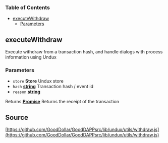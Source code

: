 <!-- Generated by documentation.js. Update this documentation by updating the source code. -->

### Table of Contents

-   [executeWithdraw][1]
    -   [Parameters][2]

## executeWithdraw

Execute withdraw from a transaction hash, and handle dialogs with process information using Undux

### Parameters

-   `store` **Store** Undux store
-   `hash` **[string][3]** Transaction hash / event id
-   `reason` **[string][3]** 

Returns **[Promise][4]** Returns the receipt of the transaction

[1]: #executewithdraw

[2]: #parameters

[3]: https://developer.mozilla.org/docs/Web/JavaScript/Reference/Global_Objects/String

[4]: https://developer.mozilla.org/docs/Web/JavaScript/Reference/Global_Objects/Promise
## Source
[https://github.com/GoodDollar/GoodDAPPsrc/lib/undux/utils/withdraw.js](https://github.com/GoodDollar/GoodDAPPsrc/lib/undux/utils/withdraw.js)


